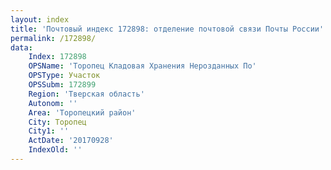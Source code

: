 ```yaml
---
layout: index
title: 'Почтовый индекс 172898: отделение почтовой связи Почты России'
permalink: /172898/
data:
    Index: 172898
    OPSName: 'Торопец Кладовая Хранения Нерозданных По'
    OPSType: Участок
    OPSSubm: 172899
    Region: 'Тверская область'
    Autonom: ''
    Area: 'Торопецкий район'
    City: Торопец
    City1: ''
    ActDate: '20170928'
    IndexOld: ''
---
```


